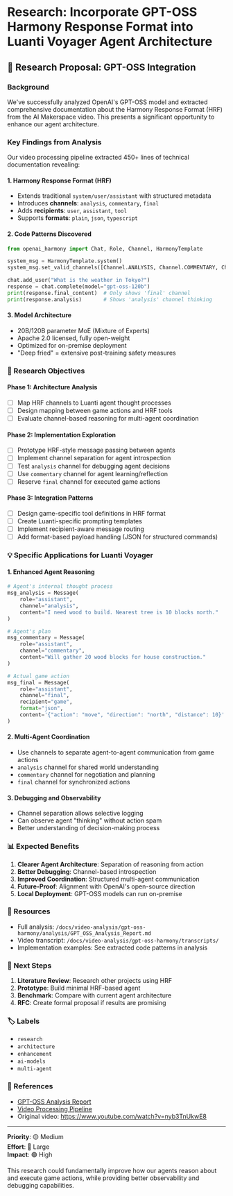 # Research: Incorporate GPT-OSS Harmony Response Format into Luanti Voyager Agent Architecture

## 🔬 Research Proposal: GPT-OSS Integration

### Background
We've successfully analyzed OpenAI's GPT-OSS model and extracted comprehensive documentation about the Harmony Response Format (HRF) from the AI Makerspace video. This presents a significant opportunity to enhance our agent architecture.

### Key Findings from Analysis
Our video processing pipeline extracted 450+ lines of technical documentation revealing:

#### 1. **Harmony Response Format (HRF)**
- Extends traditional `system/user/assistant` with structured metadata
- Introduces **channels**: `analysis`, `commentary`, `final`
- Adds **recipients**: `user`, `assistant`, `tool`
- Supports **formats**: `plain`, `json`, `typescript`

#### 2. **Code Patterns Discovered**
```python
from openai_harmony import Chat, Role, Channel, HarmonyTemplate

system_msg = HarmonyTemplate.system()
system_msg.set_valid_channels([Channel.ANALYSIS, Channel.COMMENTARY, Channel.FINAL])

chat.add_user("What is the weather in Tokyo?")
response = chat.complete(model="gpt-oss-120b")
print(response.final_content)  # Only shows 'final' channel
print(response.analysis)       # Shows 'analysis' channel thinking
```

#### 3. **Model Architecture**
- 20B/120B parameter MoE (Mixture of Experts)
- Apache 2.0 licensed, fully open-weight
- Optimized for on-premise deployment
- "Deep fried" = extensive post-training safety measures

### 🎯 Research Objectives

#### Phase 1: Architecture Analysis
- [ ] Map HRF channels to Luanti agent thought processes
- [ ] Design mapping between game actions and HRF tools
- [ ] Evaluate channel-based reasoning for multi-agent coordination

#### Phase 2: Implementation Exploration
- [ ] Prototype HRF-style message passing between agents
- [ ] Implement channel separation for agent introspection
- [ ] Test `analysis` channel for debugging agent decisions
- [ ] Use `commentary` channel for agent learning/reflection
- [ ] Reserve `final` channel for executed game actions

#### Phase 3: Integration Patterns
- [ ] Design game-specific tool definitions in HRF format
- [ ] Create Luanti-specific prompting templates
- [ ] Implement recipient-aware message routing
- [ ] Add format-based payload handling (JSON for structured commands)

### 💡 Specific Applications for Luanti Voyager

#### 1. **Enhanced Agent Reasoning**
```python
# Agent's internal thought process
msg_analysis = Message(
    role="assistant",
    channel="analysis",
    content="I need wood to build. Nearest tree is 10 blocks north."
)

# Agent's plan
msg_commentary = Message(
    role="assistant", 
    channel="commentary",
    content="Will gather 20 wood blocks for house construction."
)

# Actual game action
msg_final = Message(
    role="assistant",
    channel="final",
    recipient="game",
    format="json",
    content='{"action": "move", "direction": "north", "distance": 10}'
)
```

#### 2. **Multi-Agent Coordination**
- Use channels to separate agent-to-agent communication from game actions
- `analysis` channel for shared world understanding
- `commentary` channel for negotiation and planning
- `final` channel for synchronized actions

#### 3. **Debugging and Observability**
- Channel separation allows selective logging
- Can observe agent "thinking" without action spam
- Better understanding of decision-making process

### 📊 Expected Benefits

1. **Clearer Agent Architecture**: Separation of reasoning from action
2. **Better Debugging**: Channel-based introspection
3. **Improved Coordination**: Structured multi-agent communication
4. **Future-Proof**: Alignment with OpenAI's open-source direction
5. **Local Deployment**: GPT-OSS models can run on-premise

### 📁 Resources

- Full analysis: `/docs/video-analysis/gpt-oss-harmony/analysis/GPT_OSS_Analysis_Report.md`
- Video transcript: `/docs/video-analysis/gpt-oss-harmony/transcripts/`
- Implementation examples: See extracted code patterns in analysis

### 🔄 Next Steps

1. **Literature Review**: Research other projects using HRF
2. **Prototype**: Build minimal HRF-based agent
3. **Benchmark**: Compare with current agent architecture
4. **RFC**: Create formal proposal if results are promising

### 🏷️ Labels
- `research`
- `architecture`
- `enhancement`
- `ai-models`
- `multi-agent`

### 🔗 References
- [GPT-OSS Analysis Report](../docs/video-analysis/gpt-oss-harmony/analysis/GPT_OSS_Analysis_Report.md)
- [Video Processing Pipeline](../docs/VIDEO_PROCESSING_PIPELINE.md)
- Original video: https://www.youtube.com/watch?v=nyb3TnUkwE8

---

**Priority**: 🟡 Medium  
**Effort**: 🔵 Large  
**Impact**: 🟢 High  

This research could fundamentally improve how our agents reason about and execute game actions, while providing better observability and debugging capabilities.
